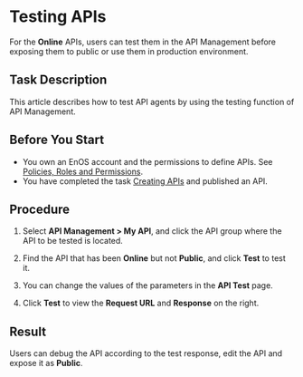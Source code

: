 # Testing APIs

For the **Online** APIs, users can test them in the API Management before exposing them to public or use them in production environment.


## Task Description

This article describes how to test API agents by using the testing function of API Management.


## Before You Start

- You own an EnOS account and the permissions to define APIs. See [Policies, Roles and Permissions](/docs/enos/en/2.0.9/iam/concept/access_policy.html).
- You have completed the task [Creating APIs](creating_api) and published an API.

## Procedure

1. Select **API Management > My API**, and click the API group where the API to be tested is located.

2. Find the API that has been **Online** but not **Public**, and click **Test** to test it.

3. You can change the values of the parameters in the **API Test** page.

4. Click **Test** to view the **Request URL** and **Response** on the right.

## Result

Users can debug the API according to the test response, edit the API and expose it as **Public**.

